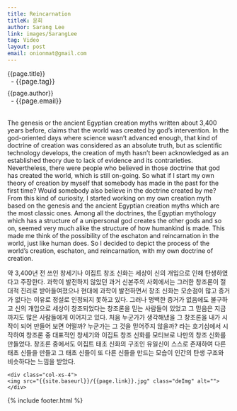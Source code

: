 ```yaml
---
title: Reincarnation
titleK: 윤회
author: Sarang Lee
link: images/SarangLee
tag: Video
layout: post
email: onionmat@gmail.com
---	
```


<div class="container">

<div class="deDep">
{{page.title}}<br>
<p style="font-size:15px; margin:0px; padding:0px 0px 0px 8px; margin:0px 0px 8px 0px;">- {{page.tag}}</p>
{{page.author}}<br>
<p style="font-size:15px; margin:0px; padding:0px 0px 0px 8px;">- {{page.email}}</p>
</div>

<br>

<div class="det lato">

<!--영문-->

The genesis or the ancient Egyptian creation myths written about 3,400 years before, claims that the world was created by god’s intervention. In the god-oriented days where science wasn’t advanced enough, that kind of doctrine of creation was considered as an absolute truth, but as scientific technology develops, the creation of myth hasn’t been acknowledged as an established theory due to lack of evidence and its contrarieties. Nevertheless, there were people who believed in those doctrine that god has created the world, which is still on-going. So what if I start my own theory of creation by myself that somebody has made in the past for the first time? Would somebody also believe in the doctrine created by me? From this kind of curiosity, I started working on my own creation myth based on the genesis and the ancient Egyptian creation myths which are the most classic ones. Among all the doctrines, the Egyptian mythology which has a structure of a unipersonal god creates the other gods and so on, seemed very much alike the structure of how humankind is made. This made me think of the possibility of the eschaton and reincarnation in the world, just like human does. So I decided to depict the process of the world’s creation, eschaton, and reincarnation, with my own doctrine of creation.
 
<!--영문-->

</div>


<div class="noto">
<!--국문-->

약 3,400년 전 쓰인 창세기나 이집트 창조 신화는 세상이 신의 개입으로 인해 탄생하였다고 주장한다. 과학이 발전하지 않았던 과거 신본주의 사회에서는 그러한 창조론이 절대적 진리로 받아들여졌으나 현대에 과학이 발전하면서 창조 신화는 모순점이 많고 증거가 없다는 이유로 정설로 인정되지 못하고 있다. 그러나 명백한 증거가 없음에도 불구하고 신의 개입으로 세상이 창조되었다는 창조론을 믿는 사람들이 있었고 그 믿음은 지금까지도 많은 사람들에게 이어지고 있다. 처음 누군가가 생각해냈을 그 창조론을 내가 시작이 되어 만들어 보면 어떨까? 누군가는 그 것을 믿어주지 않을까? 라는 호기심에서 시작하여 창조론 중 대표적인 창세기와 이집트 창조 신화를 모티브로 나만의 창조 신화를 만들었다. 창조론 중에서도 이집트 태초 신화의 구조인 유일신이 스스로 존재하여 다른 태초 신들을 만들고 그 태초 신들이 또 다른 신들을 만드는 모습이 인간의 탄생 구조와 비슷하다는 느낌을 받았다.

<!--국문-->

</div>

<div class="row noto">
	
	<div class="col-xs-4">
	<img src="{{site.baseurl}}/{{page.link}}.jpg" class="deImg" alt=""></div>
	
</div>

	

</div> 

{% include footer.html %}